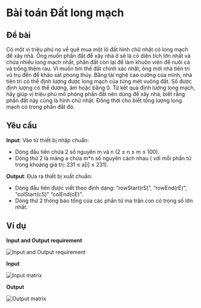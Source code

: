 # Bài toán Đất long mạch 

## **Đề bài** 
Có một vị triệu phú nọ về quê mua một lô đất hình chữ nhật có long mạch để xây nhà. Ông muốn phần đất để xây nhà ở sẽ là có diện tích lớn nhất và chứa nhiều long mạch nhất, phần đất còn lại để làm khuôn viên để nuôi cá và trồng thêm rau. Vì muốn tìm thế đất chính xác nhất, ông mời nhà tiên tri vũ trụ đến để khảo sát phong thủy. Bằng tài nghệ cao cường của mình, nhà tiên tri có thể định lượng được long mạch của từng mét vuông đất. Số được định lượng có thể dương, âm hoặc bằng 0.
Từ kết quả định lượng long mạch, hãy giúp vị triệu phú mô phỏng phần đất nên dùng để xây nhà, biết rằng phần đất này cũng là hình chữ nhật. Đồng thời cho biết tổng lượng long mạch có trong phần đất đó.

## Yêu cầu
**Input**: Vào từ thiết bị nhập chuẩn:
  + Dòng đầu tiên chứa 2 số nguyên m và n (2 ≤ n ≤ m ≤ 100).
  + Dòng thứ 2 là mảng a chứa m*n số nguyên cách nhau ( với mỗi phần tử trong khoảng giá trị: 231 ≤ a[i] ≤ 231).

**Output**: Đưa ra thiết bị xuất chuẩn:
  + Dòng đầu tiên được viết theo định dạng: “rowStart(rS)“, “rowEnd(rE)", “colStart(cS)" “colEnd(cE)".
  + Dòng thứ 2 thông báo tổng của các phần tử ma trận con có trọng số lớn nhất. 
  
 ## Ví dụ 
 
 **Input and Output requirement**
 
 ![Input and Output requirement](https://github.com/thoconvuive/Pratice-DA-algorithm/blob/main/examples/input_output_example.png)
 
 
  **Input**
  
 ![Input matrix](https://github.com/thoconvuive/Pratice-DA-algorithm/blob/main/examples/input.png)
 
 
 
  **Output**
  
 ![Output matrix](https://github.com/thoconvuive/Pratice-DA-algorithm/blob/main/examples/output.png)
